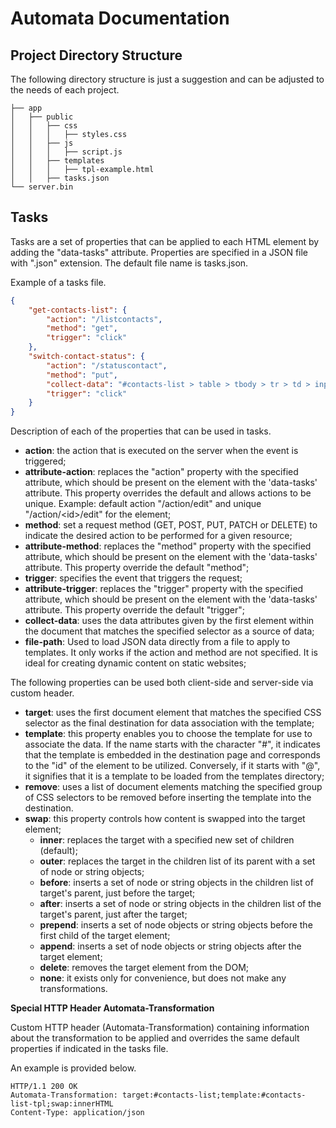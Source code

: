# Automata Documentation

## Project Directory Structure

The following directory structure is just a suggestion and can be adjusted to the needs of each project.

```
├── app
│   ├── public
│   │   ├── css
│   │   │   ├── styles.css
│   │   ├── js
│   │   │   ├── script.js
│   │   ├── templates
│   │   │   ├── tpl-example.html
│   │   ├── tasks.json
└── server.bin
```

## Tasks

Tasks are a set of properties that can be applied to each HTML element by adding the "data-tasks" attribute. Properties are specified in a JSON file with ".json" extension. The default file name is tasks.json.

Example of a tasks file.

```json
{
    "get-contacts-list": {
        "action": "/listcontacts",
        "method": "get",
        "trigger": "click"
    },
    "switch-contact-status": {
        "action": "/statuscontact",
        "method": "put",
        "collect-data": "#contacts-list > table > tbody > tr > td > input[name]",
        "trigger": "click"
    }
}
```
Description of each of the properties that can be used in tasks.

- **action**: the action that is executed on the server when the event is triggered;
- **attribute-action**: replaces the "action" property with the specified attribute, which should be present on the element with the 'data-tasks' attribute. This property overrides the default and allows actions to be unique.
	Example: default action "/action/edit" and unique "/action/\<id\>/edit" for the element;
- **method**: set a request method (GET, POST, PUT, PATCH or DELETE) to indicate the desired action to be performed for a given resource;
- **attribute-method**: replaces the "method" property with the specified attribute, which should be present on the element with the 'data-tasks' attribute. This property override the default "method";
- **trigger**: specifies the event that triggers the request;
- **attribute-trigger**: replaces the "trigger" property with the specified attribute, which should be present on the element with the 'data-tasks' attribute. This property override the default "trigger";
- **collect-data**: uses the data attributes given by the first element within the document that matches the specified selector as a source of data;
- **file-path**: Used to load JSON data directly from a file to apply to templates. It only works if the action and method are not specified. It is ideal for creating dynamic content on static websites;

The following properties can be used both client-side and server-side via custom header.

- **target**: uses the first document element that matches the specified CSS selector as the final destination for data association with the template;
- **template**: this property enables you to choose the template for use to associate the data. If the name starts with the character "#", it indicates that the template is embedded in the destination page and corresponds to the "id" of the element to be utilized. Conversely, if it starts with "@", it signifies that it is a template to be loaded from the templates directory;
- **remove**: uses a list of document elements matching the specified group of CSS selectors to be removed before inserting the template into the destination.
- **swap**: this property controls how content is swapped into the target element;
    - **inner**: replaces the target with a specified new set of children (default);
    - **outer**: replaces the target in the children list of its parent with a set of node or string objects;
    - **before**: inserts a set of node or string objects in the children list of target's parent, just before the target;
    - **after**: inserts a set of node or string objects in the children list of the target's parent, just after the target;
    - **prepend**: inserts a set of node objects or string objects before the first child of the target element;
    - **append**: inserts a set of node objects or string objects after the target element;
    - **delete**: removes the target element from the DOM;
    - **none**: it exists only for convenience, but does not make any transformations.

**Special HTTP Header Automata-Transformation**

Custom HTTP header (Automata-Transformation) containing information about the transformation to be applied and overrides the same default properties if indicated in the tasks file.

An example is provided below.

```http
HTTP/1.1 200 OK
Automata-Transformation: target:#contacts-list;template:#contacts-list-tpl;swap:innerHTML
Content-Type: application/json
```
